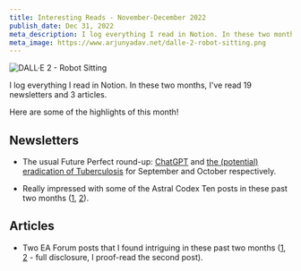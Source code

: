 ```yaml
---
title: Interesting Reads - November-December 2022
publish_date: Dec 31, 2022
meta_description: I log everything I read in Notion. In these two months, I've read 19 newsletters and 3 articles. Here are some of the highlights of this month!
meta_image: https://www.arjunyadav.net/dalle-2-robot-sitting.png
---
```


![DALL·E 2 - Robot Sitting](/dalle-2-robot-sitting.png)

I log everything I read in Notion. In these two months, I've read 19 newsletters and 3 articles.

Here are some of the highlights of this month!

## Newsletters

- The usual Future Perfect round-up: [ChatGPT](https://link.vox.com/view/60fc3142c9f14776313e8c4ahufsc.17ea/80ddf541) and [the (potential) eradication of Tuberculosis](https://link.vox.com/view/60fc3142c9f14776313e8c4ahlmqw.13by/98008be8) for September and October respectively.

- Really impressed with some of the Astral Codex Ten posts in these past two months ([1](https://astralcodexten.substack.com/p/the-media-very-rarely-lies), [2](https://astralcodexten.substack.com/p/selection-bias-is-a-fact-of-life)).

## Articles

- Two EA Forum posts that I found intriguing in these past two months ([1](https://forum.effectivealtruism.org/posts/ydfcCfRAQpneH2wpG/smallpox-eradication), [2](https://forum.effectivealtruism.org/posts/QjeruoGQmYZh2ZsCt/how-long-till-brussels-a-light-investigation-into-the) - full disclosure, I proof-read the second post).
